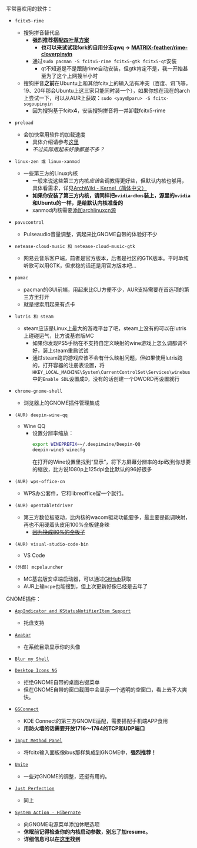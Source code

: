 平常喜欢用的软件：
* `fcitx5-rime`
    * 搜狗拼音替代品
        * **强烈推荐搭配[四叶草方案](https://github.com/fkxxyz/rime-cloverpinyin)**
            * **也可以来试试我fork的自用分支qwq -> [MATRIX-feather/rime-cloverpinyin](https://github.com/MATRIX-feather/rime-cloverpinyin)**
        * 通过`sudo pacman -S fcitx5-rime fcitx5-gtk fcitx5-qt`安装
            * qt不知道是不是跟随rime自动安装，但gtk肯定不是，我一开始甚至为了这个上网搜半小时
    * 搜狗拼音**之前**在Ubuntu上和其他fcitx上的输入法有冲突（百度、讯飞等，19、20年那会Ubuntu上这三家只能同时装一个），如果你想在现在的arch上尝试一下，可以从AUR上获取：`sudo <yay或paru> -S fcitx-sogoupinyin`
        * 因为搜狗基于fcitx**4**，安装搜狗拼音将一并卸载fcitx5-rime

* `preload`
    * 会加快常用软件的加载速度
        * 具体介绍请参考[这里](https://wiki.archlinux.org/title/Preload_(%E7%AE%80%E4%BD%93%E4%B8%AD%E6%96%87)#preload)
        * *不过实际用起来好像都差不多？*

* `linux-zen 或 linux-xanmod`
    * 一些第三方的Linux内核
        * 一般来说这些第三方内核*应该*会调教得更好些，但默认内核也够用，具体看需求，详见[ArchWiki - Kernel（简体中文）](https://wiki.archlinux.org/title/Kernel_(%E7%AE%80%E4%BD%93%E4%B8%AD%E6%96%87))
        * **如果你安装了第三方内核，请同样把`nvidia-dkms`装上，源里的`nvidia`和Ubuntu的一样，是给默认内核准备的**
        * xanmod内核需要[添加archlinuxcn源](./00-after-install.md#添加archlinuxcn源)

* `pavucontrol`
    * Pulseaudio音量调整，调起来比GNOME自带的体验好不少

* `netease-cloud-music 和 netease-cloud-music-gtk`
    * 网易云音乐客户端，前者是官方版本，后者是社区的GTK版本。平时单纯听歌可以用GTK，但求稳的话还是用官方版本吧...

* `pamac`
    * pacman的GUI前端，用起来比CLI方便不少，AUR支持需要在首选项的第三方里打开
    * 就是搜索用起来有点卡

* `lutris 和 steam`
    * steam应该是Linux上最大的游戏平台了吧，steam上没有的可以在lutris上碰碰运气，比方说基岩版MC
        * 如果你发现PS5手柄在不支持自定义映射的wine游戏上怎么调都调不好，装上steam重启试试
        * 通过steam跑的游戏应该不会有什么映射问题，但如果使用lutris跑的，打开容器的注册表设置，将`HKEY_LOCAL_MACHINE\System\CurrentControlSet\Services\winebus`中的`Enable SDL`设置成0，没有的话创建一个DWORD再设置就行

* `chrome-gnome-shell`
    * 浏览器上的GNOME插件管理集成

* `(AUR) deepin-wine-qq`
    * Wine QQ
        * 设置分辨率缩放：
            ```Bash
            export WINEPREFIX=~/.deepinwine/Deepin-QQ
            deepin-wine5 winecfg
            ```
            在打开的Wine设置里找到“显示”，将下方屏幕分辨率的dpi改到你想要的缩放，比方说1080p上125dpi会比默认的96好很多

* `(AUR) wps-office-cn`
    * WPS办公套件，它和libreoffice留一个就行。

* `(AUR) opentabletdriver`
    * 第三方数位板驱动，比内核的wacom驱动功能要多，最主要是能调映射，再也不用硬着头皮用100%全板健身辣
        * ~~[因为换成80%的全板了](../ubuntu/otd.json)~~

* `(AUR) visual-studio-code-bin`
    * VS Code

* `(外部) mcpelauncher`
    * MC基岩版安卓端启动器，可以通过[GitHub](https://github.com/ChristopherHX/linux-packaging-scripts/releases)获取
    * AUR上输`mcpe`也能搜到，但上次更新好像已经是去年了

GNOME插件：
* [`AppIndicator and KStatusNotifierItem Support`](https://extensions.gnome.org/extension/615/appindicator-support/)
    * 托盘支持

* [`Avatar`](https://extensions.gnome.org/extension/4782/avatar/)
    * 在系统目录显示你的头像

* [`Blur my Shell`](https://extensions.gnome.org/extension/3193/blur-my-shell/)

* [`Desktop Icons NG`](https://extensions.gnome.org/extension/2087/desktop-icons-ng-ding/)
    * 拒绝GNOME自带的桌面右键菜单
    * 但在GNOME自带的窗口截图中会显示一个透明的空窗口，看上去不大爽快。

* [`GSConnect`](https://extensions.gnome.org/extension/1319/gsconnect/)
    * KDE Connect的第三方GNOME适配，需要搭配手机端APP食用
    * **用防火墙的话需要开放1716～1764的TCP和UDP端口**

* [`Input Method Panel`](https://extensions.gnome.org/extension/261/kimpanel/)
    * 将fcitx输入面板像ibus那样集成到GNOME中，**强烈推荐！**

* [`Unite`](https://extensions.gnome.org/extension/1287/unite/)
    * 一些对GNOME的调整，还挺有用的。

* [`Just Perfection`](https://extensions.gnome.org/extension/3843/just-perfection/)
    * 同上

* [`System Action - Hibernate`](https://extensions.gnome.org/extension/3814/system-action-hibernate/)
    * 向GNOME电源菜单添加休眠选项
    * **休眠前记得检查你的内核启动参数，别忘了加resume。**
    * **详细信息可以在[这里](https://wiki.archlinux.org/title/Power_management_(%E7%AE%80%E4%BD%93%E4%B8%AD%E6%96%87)/Suspend_and_hibernate_(%E7%AE%80%E4%BD%93%E4%B8%AD%E6%96%87)#%E4%BC%91%E7%9C%A0)找到**